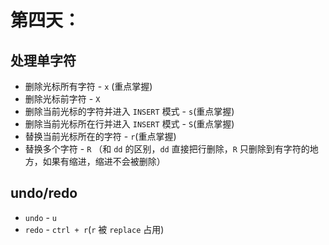 # 第四天：

## 处理单字符

- 删除光标所有字符 - `x` (重点掌握)
- 删除光标前字符 - `X`
- 删除当前光标的字符并进入 `INSERT` 模式 - `s`(重点掌握)
- 删除当前光标所在行并进入 `INSERT` 模式 - `S`(重点掌握)
- 替换当前光标所在的字符 - `r`(重点掌握)
- 替换多个字符 - `R` （和 `dd` 的区别，`dd` 直接把行删除，`R` 只删除到有字符的地方，如果有缩进，缩进不会被删除）

## undo/redo

- `undo` - `u`
- `redo` - `ctrl + r`(`r` 被 `replace` 占用)
